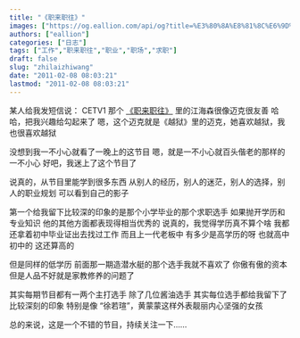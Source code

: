 ```yaml
---
title: "《职来职往》"
images: ["https://og.eallion.com/api/og?title=%E3%80%8A%E8%81%8C%E6%9D%A5%E8%81%8C%E5%BE%80%E3%80%8B"]
authors: ["eallion"]
categories: ["日志"]
tags: ["工作","职来职往","职业","职场","求职"]
draft: false
slug: "zhilaizhiwang"
date: "2011-02-08 08:03:21"
lastmod: "2011-02-08 08:03:21"
---
```


某人给我发短信说：
CETV1 那个 [《职来职往》](http://baike.baidu.com/view/4503413.htm) 里的江海森很像迈克很友善
哈哈，把我兴趣给勾起来了
嗯，这个迈克就是《越狱》里的迈克，她喜欢越狱，我也很喜欢越狱

没想到我一不小心就看了一晚上的这节目
嗯，就是一不小心就百头偕老的那样的一不小心
好吧，我迷上了这个节目了

说真的，从节目里能学到很多东西
从别人的经历，别人的迷茫，别人的选择，别人的职业规划
可以看到自己的影子

第一个给我留下比较深的印象的是那个小学毕业的那个求职选手
如果抛开学历和专业知识
他的其他方面都表现得相当优秀的
说真的，我觉得学历真不算个啥
我都还拿着初中毕业证出去找过工作
而且上一代老板中
有多少是高学历的呀
也就高中初中的
这还算高的

但是同样的低学历
前面那一期造潜水艇的那个选手我就不喜欢了
你傲有傲的资本
但是人品不好就是家教修养的问题了

其实每期节目都有一两个主打选手
除了几位酱油选手
其实每位选手都给我留下了比较深刻的印象
特别是像 “徐若瑄”，黄蒙蒙这样外表靓丽内心坚强的女孩

总的来说，这是一个不错的节目，持续关注一下……
